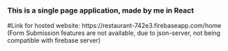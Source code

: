 <h3> This is a single page application, made by me in React</h3>
#Link for hosted website: https://restaurant-742e3.firebaseapp.com/home
(Form Submission features are not available, due to json-server, not being compatible with firebase server)

